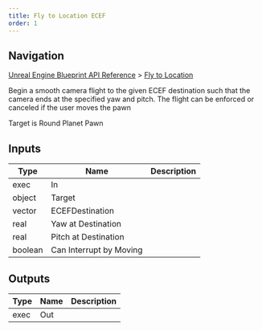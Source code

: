 ```yaml
---
title: Fly to Location ECEF
order: 1
---
```

## Navigation

[Unreal Engine Blueprint API Reference](https://dev.epicgames.com/documentation/en-us/unreal-engine/BlueprintAPI) > [Fly to Location](https://dev.epicgames.com/documentation/en-us/unreal-engine/BlueprintAPI/FlytoLocation)

Begin a smooth camera flight to the given ECEF destination such that the camera ends at the specified yaw and pitch.
The flight can be enforced or canceled if the user moves the pawn

Target is Round Planet Pawn

## Inputs

| Type | Name | Description |
| --- | --- | --- |
| exec | In |  |
| object | Target |  |
| vector | ECEFDestination |  |
| real | Yaw at Destination |  |
| real | Pitch at Destination |  |
| boolean | Can Interrupt by Moving |  |

## Outputs

| Type | Name | Description |
| --- | --- | --- |
| exec | Out |  |
